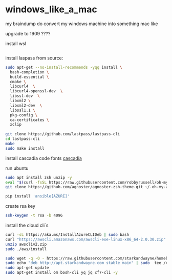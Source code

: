 # windows_like_a_mac
my braindump do convert my windows machine into something mac like

upgrade to 1909 ????

install wsl
```powershell

```


install laspass from source:
```bash
sudo apt-get --no-install-recommends -yqq install \
  bash-completion \
  build-essential \
  cmake \
  libcurl4  \
  libcurl4-openssl-dev  \
  libssl-dev  \
  libxml2 \
  libxml2-dev  \
  libssl1.1 \
  pkg-config \
  ca-certificates \
  xclip
  
git clone https://github.com/lastpass/lastpass-cli
cd lastpass-cli
make
sudo make install
```


install cascadia code fonts [cascadia](https://github.com/microsoft/cascadia-code/releases)

run ubuntu

```bash
sudo apt install zsh unzip -y
eval "$(curl -fsSL https://raw.githubusercontent.com/robbyrussell/oh-my-zsh/master/tools/install.sh)"
git clone https://github.com/agnoster/agnoster-zsh-theme.git ~/.oh-my-zsh/custom/themes/agnoster
```

```python
pip install 'ansible[AZURE]'
```
create rsa key
```bash
ssh-keygen -t rsa -b 4096
```


install the cloud cli´s
```bash
curl -sL https://aka.ms/InstallAzureCLIDeb | sudo bash
curl "https://awscli.amazonaws.com/awscli-exe-linux-x86_64-2.0.30.zip" -o "awscliv2.zip"
unzip awscliv2.zip
sudo ./aws/install
```
```bash
sudo wget -q -O - https://raw.githubusercontent.com/starkandwayne/homebrew-cf/master/public.key | sudo  apt-key add -
sudo echo "deb http://apt.starkandwayne.com stable main" | sudo  tee /etc/apt/sources.list.d/starkandwayne.list
sudo apt-get update
sudo apt-get install om bosh-cli yq jq cf7-cli -y
```


